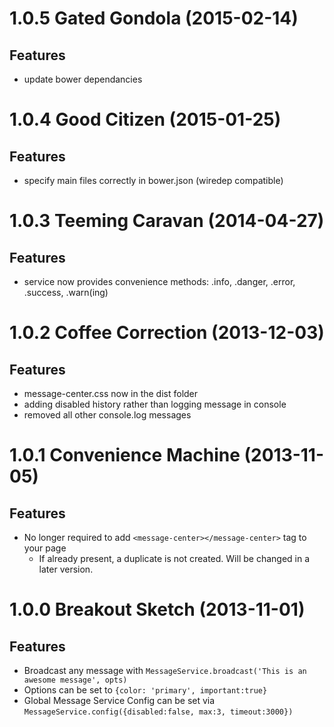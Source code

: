 <a name="1.0.5"></a>
# 1.0.5 Gated Gondola (2015-02-14)

## Features

- update bower dependancies

<a name="1.0.4"></a>
# 1.0.4 Good Citizen (2015-01-25)

## Features

- specify main files correctly in bower.json (wiredep compatible)

<a name="1.0.3"></a>
# 1.0.3 Teeming Caravan (2014-04-27)

## Features

- service now provides convenience methods: .info, .danger, .error, .success, .warn(ing)

<a name="1.0.2"></a>
# 1.0.2 Coffee Correction (2013-12-03)

## Features

- message-center.css now in the dist folder
- adding disabled history rather than logging message in console
- removed all other console.log messages

<a name="1.0.1"></a>
# 1.0.1 Convenience Machine (2013-11-05)

## Features

- No longer required to add `<message-center></message-center>` tag to your page
	- If already present, a duplicate is not created. Will be changed in a later version.

<a name="1.0.0"></a>
# 1.0.0 Breakout Sketch (2013-11-01)

## Features

- Broadcast any message with `MessageService.broadcast('This is an awesome message', opts)`
- Options can be set to `{color: 'primary', important:true}`
- Global Message Service Config can be set via `MessageService.config({disabled:false, max:3, timeout:3000})`
